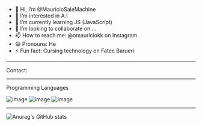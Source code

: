- 👋 Hi, I’m @MauricioSaleMachine
- 👀 I’m interested in A.I 
- 🌱 I’m currently learning JS (JavaScript)
- 💞️ I’m looking to collaborate on ...
- 📫 How to reach me: @omauriciokk on Instagram
- 😄 Pronouns: He
- ⚡ Fun fact: Cursing technology on Fatec Barueri

- ----------------------------------------------------------------------------------------------------------------------------

Contact:

<whatsapp-button phone="+5511977838521" dialcode="44" text="Hi, i'm from your GitHub profile." label="Start Chat"></whatsapp-button>

- ----------------------------------------------------------------------------------------------------------------------------

Programming Languages

![image](https://github.com/user-attachments/assets/4b83b3b4-0bc8-47e9-b7e9-a762c579e8c3) ![image](https://github.com/user-attachments/assets/9d7d1c74-c6e2-4cd2-9d70-bf5390054a31) ![image](https://github.com/user-attachments/assets/dc752729-11c3-464b-af89-b4194dec2641) 





------------------------------------------------------------------------------------------------------------------------------

![Anurag's GitHub stats](https://github-readme-stats.vercel.app/api?username=MauricioSaleMachine&show=reviews,discussions_started,discussions_answered,prs_merged,prs_merged_percentage)




